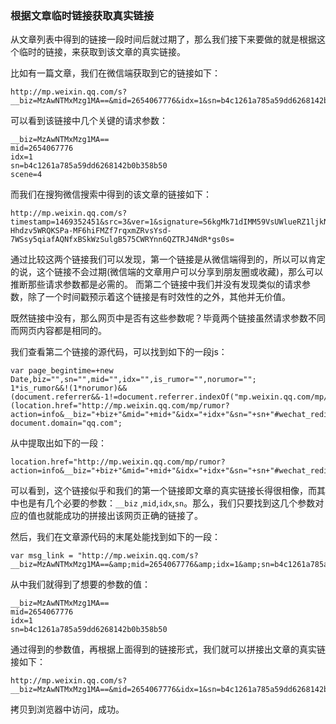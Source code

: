 ### 根据文章临时链接获取真实链接

从文章列表中得到的链接一段时间后就过期了，那么我们接下来要做的就是根据这个临时的链接，来获取到该文章的真实链接。


比如有一篇文章，我们在微信端获取到它的链接如下：

```
http://mp.weixin.qq.com/s?__biz=MzAwNTMxMzg1MA==&mid=2654067776&idx=1&sn=b4c1261a785a59dd6268142b0b358b50&scene=4#wechat_redirect
```

可以看到该链接中几个关键的请求参数：

```
__biz=MzAwNTMxMzg1MA==
mid=2654067776
idx=1
sn=b4c1261a785a59dd6268142b0b358b50
scene=4
```

而我们在搜狗微信搜索中得到的该文章的链接如下：

```
http://mp.weixin.qq.com/s?timestamp=1469352451&src=3&ver=1&signature=56kgMk71dIMM59VsUWlueRZ1ljkNODBEgrW78vmgXfJs82nkMESO8W*7EXf2ylOyamiUvL0zQ5OAfVraI8tPp-Hhdzv5WRQKSPa-MF6hiFMZf7rqxmZRvsYsd-7WSsy5qiafAQNfxBSkWzSulgB575CWRYnn6QZTRJ4NdR*gs0s=
```

通过比较这两个链接我们可以发现，第一个链接是从微信端得到的，所以可以肯定的说，这个链接不会过期(微信端的文章用户可以分享到朋友圈或收藏)，那么可以推断那些请求参数都是必需的。
而第二个链接中我们并没有发现类似的请求参数，除了一个时间戳预示着这个链接是有时效性的之外，其他并无价值。

既然链接中没有，那么网页中是否有这些参数呢？毕竟两个链接虽然请求参数不同而网页内容都是相同的。

我们查看第二个链接的源代码，可以找到如下的一段js：

```
var page_begintime=+new Date,biz="",sn="",mid="",idx="",is_rumor="",norumor="";
1*is_rumor&&!(1*norumor)&&(document.referrer&&-1!=document.referrer.indexOf("mp.weixin.qq.com/mp/rumor")||(location.href="http://mp.weixin.qq.com/mp/rumor?action=info&__biz="+biz+"&mid="+mid+"&idx="+idx+"&sn="+sn+"#wechat_redirect")),
document.domain="qq.com";
```

从中提取出如下的一段：

```
location.href="http://mp.weixin.qq.com/mp/rumor?action=info&__biz="+biz+"&mid="+mid+"&idx="+idx+"&sn="+sn+"#wechat_redirect"
```

可以看到，这个链接似乎和我们的第一个链接即文章的真实链接长得很相像，而其中也是有几个必要的参数：`__biz` ,`mid`,`idx`,`sn`。那么，我们只要找到这几个参数对应的值也就能成功的拼接出该网页正确的链接了。

然后，我们在文章源代码的末尾处能找到如下的一段：

```
var msg_link = "http://mp.weixin.qq.com/s?__biz=MzAwNTMxMzg1MA==&amp;mid=2654067776&amp;idx=1&amp;sn=b4c1261a785a59dd6268142b0b358b50#rd";
```

从中我们就得到了想要的参数的值：

```
__biz=MzAwNTMxMzg1MA==
mid=2654067776
idx=1
sn=b4c1261a785a59dd6268142b0b358b50
```

通过得到的参数值，再根据上面得到的链接形式，我们就可以拼接出文章的真实链接如下：

```
http://mp.weixin.qq.com/s?__biz=MzAwNTMxMzg1MA==&mid=2654067776&idx=1&sn=b4c1261a785a59dd6268142b0b358b50#wechat_redirect
```

拷贝到浏览器中访问，成功。
